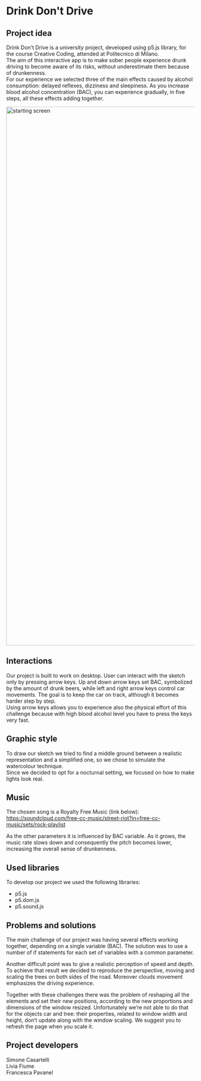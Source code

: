# Drink Don't Drive #

## Project idea ##
Drink Don’t Drive is a university project, developed using p5.js library, for the course Creative Coding, attended at Politecnico di Milano.<br/>
The aim of this interactive app is to make sober people experience drunk driving to become aware of its risks, without underestimate them because of drunkenness.<br/>
For our experience we selected three of the main effects caused by alcohol consumption: delayed reflexes, dizziness and sleepiness. As you increase blood alcohol concentration (BAC), you can experience gradually, in five steps, all these effects adding together.

<img width="1440" alt="starting screen" src="https://user-images.githubusercontent.com/32325582/35881044-d069fc18-0b7f-11e8-980e-b7a1bdcbdf5c.png">

## Interactions ##
Our project is built to work on desktop. User can interact with the sketch only by pressing arrow keys. Up and down arrow keys set BAC, symbolized by the amount of drunk beers, while left and right arrow keys control car movements. The goal is to keep the car on track, although it becomes harder step by step.<br/>
Using arrow keys allows you to experience also the physical effort of this challenge because with high blood alcohol level you have to press the keys very fast.

## Graphic style ##
To draw our sketch we tried to find a middle ground between a realistic representation and a simplified one, so we chose to simulate the watercolour technique.<br/>
Since we decided to opt for a nocturnal setting, we focused on how to make lights look real.

## Music ##
The chosen song is a Royalty Free Music (link below):<br/>
https://soundcloud.com/free-cc-music/street-riot?in=free-cc-music/sets/rock-playlist

As the other parameters it is influenced by BAC variable. As it grows, the music rate slows down and consequently the pitch becomes lower, increasing the overall sense of drunkenness.

## Used libraries ##
To develop our project we used the following libraries:
* p5.js
* p5.dom.js
* p5.sound.js

## Problems and solutions ##
The main challenge of our project was having several effects working together, depending on a single variable (BAC).
The solution was to use a number of if statements for each set of variables with a common parameter.

Another difficult point was to give a realistic perception of speed and depth. To achieve that result we decided to reproduce the perspective, moving and scaling the trees on both sides of the road. Moreover clouds movement emphasizes the driving experience.

Together with these challenges there was the problem of reshaping all the elements and set their new positions, according to the new proportions and dimensions of the window resized. Unfortunately we’re not able to do that for the objects car and tree: their properties, related to window width and height, don’t update along with the window scaling. We suggest you to refresh the page when you scale it.

## Project developers ##
Simone Casartelli<br/>
Livia Fiume<br/>
Francesca Pavanel
